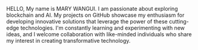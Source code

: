 
HELLO,
My name is MARY WANGUI.
I am passionate about exploring blockchain and AI. My projects on GitHub showcase my enthusiasm for developing innovative solutions that leverage the power of these cutting-edge technologies. I'm constantly learning and experimenting with new ideas, and I welcome collaboration with like-minded individuals who share my interest in creating transformative technology.

